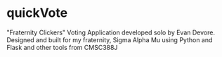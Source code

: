 # quickVote
"Fraternity Clickers" Voting Application developed solo by Evan Devore. 
Designed and built for my fraternity, Sigma Alpha Mu using Python and Flask and other tools from CMSC388J
